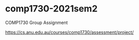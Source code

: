 # comp1730-2021sem2
COMP1730 Group Assignment

https://cs.anu.edu.au/courses/comp1730/assessment/project/

